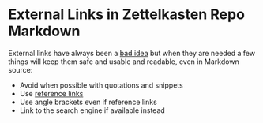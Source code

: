 # External Links in Zettelkasten Repo Markdown

External links have always been a [bad idea] but when they are needed a
few things will keep them safe and usable and readable, even in Markdown
source:

* Avoid when possible with quotations and snippets
* Use [reference links]
* Use angle brackets even if reference links
* Link to the search engine if available instead

[bad idea]: 20210502044431
[reference links]: 20210502045714
